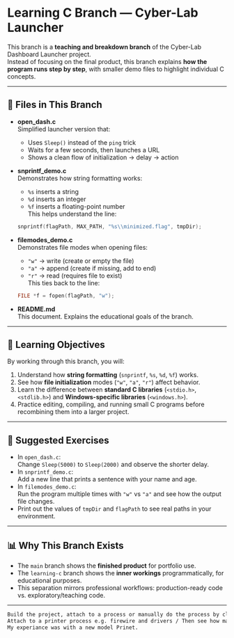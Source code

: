 # Learning C Branch — Cyber-Lab Launcher

This branch is a **teaching and breakdown branch** of the Cyber-Lab Dashboard Launcher project.  
Instead of focusing on the final product, this branch explains **how the program runs step by step**, with smaller demo files to highlight individual C concepts.

---

## 📂 Files in This Branch

- **open_dash.c**  
  Simplified launcher version that:
  - Uses `Sleep()` instead of the `ping` trick
  - Waits for a few seconds, then launches a URL
  - Shows a clean flow of initialization → delay → action

- **snprintf_demo.c**  
  Demonstrates how string formatting works:
  - `%s` inserts a string
  - `%d` inserts an integer
  - `%f` inserts a floating-point number  
  This helps understand the line:
  ```c
  snprintf(flagPath, MAX_PATH, "%s\\minimized.flag", tmpDir);
  ```

- **filemodes_demo.c**  
  Demonstrates file modes when opening files:
  - `"w"` → write (create or empty the file)
  - `"a"` → append (create if missing, add to end)
  - `"r"` → read (requires file to exist)  
  This ties back to the line:
  ```c
  FILE *f = fopen(flagPath, "w");
  ```

- **README.md**  
  This document. Explains the educational goals of the branch.

---

## 🧩 Learning Objectives

By working through this branch, you will:

1. Understand how **string formatting** (`snprintf`, `%s`, `%d`, `%f`) works.
2. See how **file initialization** modes (`"w"`, `"a"`, `"r"`) affect behavior.
3. Learn the difference between **standard C libraries** (`<stdio.h>`, `<stdlib.h>`) and **Windows-specific libraries** (`<windows.h>`).
4. Practice editing, compiling, and running small C programs before recombining them into a larger project.

---

## 📝 Suggested Exercises

- In `open_dash.c`:  
  Change `Sleep(5000)` to `Sleep(2000)` and observe the shorter delay.
- In `snprintf_demo.c`:  
  Add a new line that prints a sentence with your name and age.
- In `filemodes_demo.c`:  
  Run the program multiple times with `"w"` vs `"a"` and see how the output file changes.
- Print out the values of `tmpDir` and `flagPath` to see real paths in your environment.

---

## 📊 Why This Branch Exists

- The `main` branch shows the **finished product** for portfolio use.  
- The `learning-c` branch shows the **inner workings** programmatically, for educational purposes.  
- This separation mirrors professional workflows: production-ready code vs. exploratory/teaching code.

---

```bash
Build the project, attach to a process or manually do the process by clicking it e.g. Open your favorite site or portal
Attach to a printer process e.g. firewire and drivers / Then see how many times it is launched when logging in and out on different subnets and time.
My experiance was with a new model Prinet.
```
